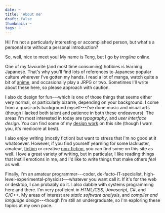 ```yaml
---
date: ~
title: 'About me'
draft: false
thumbnail: ~
tags: ~
---
```


Hi! I'm not a particularly interesting or accomplished person, but what's a personal site without a personal introduction?

So, well, nice to meet you! My name is Teng, but I go by _trnglina_ online.

One of my favourite (and most time consuming) hobbies is learning Japanese. That's why you'll find lots of references to Japanese popular culture wherever I've gotten my hands. I read a lot of manga, watch quite a bit of [anime](/tags/anime), and occasionally play a JRPG or two. Sometimes I'll write about these here, so please approach with caution.

I also do design for fun---which is one of those things that seems either very normal, or particularly bizarre, depending on your background. I come from a quasi-arts background myself---I've done music and visual arts (though I lacked both talent and patience in both these endeavours). The areas I'm most interested in today are _typography_, and _user interface design_. You can find some of my [design work](/tags/design) on this site (though I warn you, it's mediocre at best).

I also enjoy writing (mostly fiction) but want to stress that I'm no good at it whatsoever. However, if you find yourself yearning for some lackluster, amateur, [fiction](/tags/fiction) or creative [non-fiction](/tags/non-fiction), you can find some on this site as well. I love a great variety of writing, but in particular, I like reading things that instill emotions in me, and I'd like to write things that make others _feel_ as well.

Finally, I'm an amateur programmer---coder, de-facto-IT-specialist, high-level-experimental-physicist---whatever you want call it. If it's for the web or desktop, I can probably do it. I also dabble with systems programming here and there. I'm very proficient in _HTML/CSS_, _Javascript_, _C#_, and _C/C++_. My areas of interest are _static software analysis_, and _compiler and language design_---though I'm still an undergraduate, so I'm exploring these topics at my own pace.
